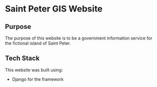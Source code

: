 # Saint Peter GIS Website

## Purpose
 The purpose of this website is to be a government information service for the fictional island of Saint Peter.
 
 
## Tech Stack
This website was built using:
* Django for the framework
